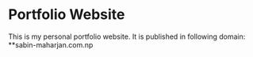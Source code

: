 # Portfolio Website
This is my personal portfolio website.
It is published in following domain:
**sabin-maharjan.com.np
